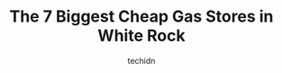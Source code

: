 ---
layout: ampstory
image: https://i0.wp.com/www.auto.or.id/wp-content/uploads/2023/06/petro-canada-0-white-rock-1686327101.jpeg?resize=640,853
author: techidn
featured: false
description: White Rock, British Columbia, Canada is a haven for Cheap Gas enthusiasts, boasting an impressive array of 7 top-notch establishments. Whether youre a seasoned connoisseur or simply curious
title: The 7 Biggest Cheap Gas Stores in White Rock
cover:
   title: The 7 Biggest Cheap Gas Stores in White Rock
   subtitle: AUTO.OR.ID
   background: https://www.auto.or.id/wp-content/uploads/2023/06/petro-canada-0-white-rock-1686327101.jpeg

pages: 
 - layout: thirds
   top: <h1>#1 Esso</h1>
   bottom: "<p>Service is second to none and super friendly. Oh wait - thats me at the self-serve gas pump. Ive never been in the store.</p>"
   background: https://www.auto.or.id/wp-content/uploads/2023/06/petro-canada-1-white-rock-1686327103.jpeg
   backgroundblur: true
 - layout: thirds
   top: <h1>#2 Chevron - Gas Station</h1>
   bottom: "<p>1776 Martin Dr, Surrey, BC V4A 6E7, Canada</p>"
   background: https://www.auto.or.id/wp-content/uploads/2023/06/petro-canada-2-white-rock-1686327104.jpeg
   cta:
      link: https://www.auto.or.id/the-7-biggest-cheap-gas-stores-in-white-rock/
      text: The 7 Biggest Cheap Gas Stores in White Rock
 - layout: thirds
   top: <h1>#3 Petro-Canada</h1>
   bottom: "<p>2692 152 St, Surrey, BC V4P 1M8, Canada</p>"
   background: https://images.unsplash.com/photo-1627667928346-5fc86d099a5c?ixlib=rb-4.0.3&ixid=MnwxMjA3fDB8MHxwaG90by1wYWdlfHx8fGVufDB8fHx8&auto=format&fit=crop&w=640&h=853&q=80
   cta:
      link: https://www.auto.or.id/the-7-biggest-cheap-gas-stores-in-white-rock/
      text: The 7 Biggest Cheap Gas Stores in White Rock
 - layout: thirds
   top: <h1>#4 HUSKY</h1>
   bottom: "<p>3531 King George Blvd, Surrey, BC V4P 1B7, Canada</p>"
   background: https://images.unsplash.com/photo-1539788816080-8bdd722d8c22?ixlib=rb-4.0.3&ixid=MnwxMjA3fDB8MHxwaG90by1wYWdlfHx8fGVufDB8fHx8&auto=format&fit=crop&w=640&h=853&q=80
   cta:
      link: https://www.auto.or.id/the-7-biggest-cheap-gas-stores-in-white-rock/
      text: The 7 Biggest Cheap Gas Stores in White Rock
 - layout: thirds
   top: <h1>#5 Petro-Canada</h1>
   bottom: "<p>1392 Johnston Rd, White Rock, BC V4B 3Z2, Canada</p>"
   background: https://images.unsplash.com/photo-1629935252276-2e9267f778a1?ixlib=rb-4.0.3&ixid=MnwxMjA3fDB8MHxwaG90by1wYWdlfHx8fGVufDB8fHx8&auto=format&fit=crop&w=640&h=853&q=80
   cta:
      link: https://www.auto.or.id/the-7-biggest-cheap-gas-stores-in-white-rock/
      text: The 7 Biggest Cheap Gas Stores in White Rock
 - layout: thirds
   top: <h1>#6 Shell</h1>
   bottom: "<p>2025 152 St, Surrey, BC V4A 4N7, Canada</p>"
   background: https://images.unsplash.com/photo-1586428268816-ca0069c110c5?ixlib=rb-4.0.3&ixid=MnwxMjA3fDB8MHxwaG90by1wYWdlfHx8fGVufDB8fHx8&auto=format&fit=crop&w=640&h=853&q=80
   cta:
      link: https://www.auto.or.id/the-7-biggest-cheap-gas-stores-in-white-rock/
      text: The 7 Biggest Cheap Gas Stores in White Rock
 - layout: thirds
   top: <h1>#7 7-Eleven</h1>
   bottom: "<p>1595 Nichol Rd, White Rock, BC V4B 3K2, Canada</p>"
   background: https://images.unsplash.com/photo-1639928849293-7f9ff81e41d3?ixlib=rb-4.0.3&ixid=MnwxMjA3fDB8MHxwaG90by1wYWdlfHx8fGVufDB8fHx8&auto=format&fit=crop&w=640&h=853&q=80
   cta:
      link: https://www.auto.or.id/the-7-biggest-cheap-gas-stores-in-white-rock/
      text: The 7 Biggest Cheap Gas Stores in White Rock
 - layout: thirds
   middle: Continue reading...
   background: https://images.unsplash.com/photo-1608585793629-ec02326b1e4b?ixlib=rb-4.0.3&ixid=MnwxMjA3fDB8MHxwaG90by1wYWdlfHx8fGVufDB8fHx8&auto=format&fit=crop&w=640&h=853&q=80
   cta:
      link: https://www.auto.or.id/the-7-biggest-cheap-gas-stores-in-white-rock/
      text: The 7 Biggest Cheap Gas Stores in White Rock

---